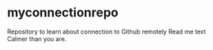 # myconnectionrepo
Repository to learn about connection to Github remotely
Read me text 
Calmer than you are.

